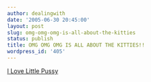 ```yaml
---
author: dealingwith
date: '2005-06-30 20:45:00'
layout: post
slug: omg-omg-omg-is-all-about-the-kitties
status: publish
title: OMG OMG OMG IS ALL ABOUT THE KITTIES!!
wordpress_id: '405'
---
```


[I Love Little Pussy][1]

   [1]: http://www.monkey.org/~pheezy/audio/little_marcy/LittleMarcy-ILoveLittlePussy.mp3

